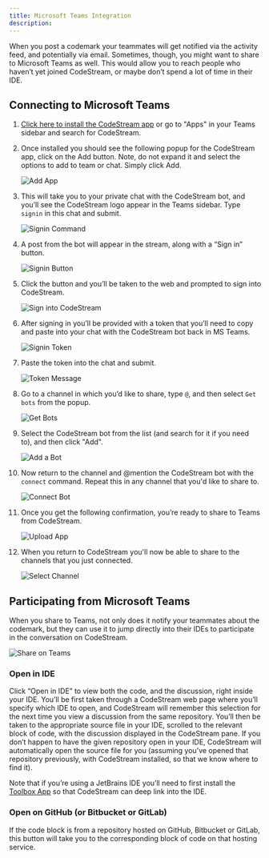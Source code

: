 ```yaml
---
title: Microsoft Teams Integration
description: 
---
```


When you post a codemark your teammates will get notified via the activity feed,
and potentially via email. Sometimes, though, you might want to share to
Microsoft Teams as well. This would allow you to reach people who haven’t yet
joined CodeStream, or maybe don’t spend a lot of time in their IDE. 

## Connecting to Microsoft Teams

1. [Click here to install the CodeStream
   app](https://teams.microsoft.com/l/app/7cf49ab7-8b65-4407-b494-f02b525eef2b?source=store-copy-link)
   or go to "Apps" in your Teams sidebar and search for CodeStream.

1. Once installed you should see the following popup for the CodeStream app,
   click on the Add button. Note, do not expand it and select the options to add
   to team or chat. Simply click Add.

	![Add App](../assets/images/MSTCSAppPage.png)

1. This will take you to your private chat with the CodeStream bot, and you’ll
   see the CodeStream logo appear in the Teams sidebar. Type `signin` in this
   chat and submit.

	![Signin Command](../assets/images/MSTSigninMsg.png)

1. A post from the bot will appear in the stream, along with a “Sign in” button.

	![Signin Button](../assets/images/MSTSigninButton.png)

1. Click the button and you’ll be taken to the web and prompted to sign into
   CodeStream. 

	![Sign into CodeStream](../assets/images/MSTCSSigninPage.png)

1. After signing in you’ll be provided with a token that you’ll need to copy and
   paste into your chat with the CodeStream bot back in MS Teams. 

	![Signin Token](../assets/images/MSTSigninToken.png)

1. Paste the token into the chat and submit.

	![Token Message](../assets/images/MSTTokenMsg.png)

1. Go to a channel in which you’d like to share, type `@`, and then select `Get
   bots` from the popup. 

	![Get Bots](../assets/images/MSTGetBots.png)

1. Select the CodeStream bot from the list (and search for it if you need to),
   and then click "Add".

	![Add a Bot](../assets/images/MSTAddABot.png)

1. Now return to the channel and @mention the CodeStream bot with the `connect`
   command. Repeat this in any channel that you'd like to share to.

	![Connect Bot](../assets/images/MSTConnectBot1.png)

1. Once you get the following confirmation, you’re ready to share to Teams from
   CodeStream.

	![Upload App](../assets/images/MSTConnected1.png)

1. When you return to CodeStream you'll now be able to share to the channels
   that you just connected.

	![Select Channel](../assets/images/MSTSelectChannel.png)

## Participating from Microsoft Teams

When you share to Teams, not only does it notify your teammates about the
codemark, but they can use it to jump directly into their IDEs to participate in
the conversation on CodeStream.

![Share on Teams](../assets/images/ShareOnMST1.png)

### Open in IDE

Click “Open in IDE” to view both the code, and the discussion, right inside your
IDE. You’ll be first taken through a CodeStream web page where you’ll specify
which IDE to open, and CodeStream will remember this selection for the next time
you view a discussion from the same repository. You’ll then be taken to the
appropriate source file in your IDE, scrolled to the relevant block of code,
with the discussion displayed in the CodeStream pane. If you don’t happen to
have the given repository open in your IDE, CodeStream will automatically open
the source file for you (assuming you’ve opened that repository previously, with
CodeStream installed, so that we know where to find it).

Note that if you’re using a JetBrains IDE you’ll need to first install the
[Toolbox App](https://www.jetbrains.com/toolbox-app/) so that CodeStream can
deep link into the IDE.

### Open on GitHub (or Bitbucket or GitLab)

If the code block is from a repository hosted on GitHub, Bitbucket or GitLab, this
button will take you to the corresponding block of code on that hosting service.
